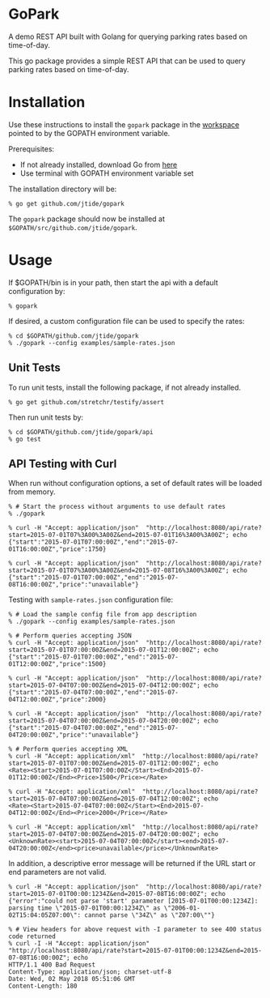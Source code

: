 # GoPark
A demo REST API built with Golang for querying parking rates based on time-of-day.

This go package provides a simple REST API that can be used to query parking rates based on time-of-day.

# Installation

Use these instructions to install the `gopark` package in the [workspace](https://golang.org/doc/code.html#Organization) pointed to
by the GOPATH environment variable.

Prerequisites:
 - If not already installed, download Go from [here](https://golang.org/dl/)
 - Use terminal with GOPATH environment variable set


The installation directory will be:

    % go get github.com/jtide/gopark

The `gopark` package should now be installed at `$GOPATH/src/github.com/jtide/gopark`.

# Usage

If $GOPATH/bin is in your path, then start the api with a default configuration by:

    % gopark

If desired, a custom configuration file can be used to specify the rates:

    % cd $GOPATH/github.com/jtide/gopark
    % ./gopark --config examples/sample-rates.json

## Unit Tests
To run unit tests, install the following package, if not already installed.

    % go get github.com/stretchr/testify/assert

Then run unit tests by:

    % cd $GOPATH/github.com/jtide/gopark/api
    % go test

## API Testing with Curl

When run without configuration options, a set of default rates will be loaded from memory.

    % # Start the process without arguments to use default rates
    % ./gopark

    % curl -H "Accept: application/json"  "http://localhost:8080/api/rate?start=2015-07-01T07%3A00%3A00Z&end=2015-07-01T16%3A00%3A00Z"; echo
    {"start":"2015-07-01T07:00:00Z","end":"2015-07-01T16:00:00Z","price":1750}

    % curl -H "Accept: application/json"  "http://localhost:8080/api/rate?start=2015-07-01T07%3A00%3A00Z&end=2015-07-08T16%3A00%3A00Z"; echo
    {"start":"2015-07-01T07:00:00Z","end":"2015-07-08T16:00:00Z","price":"unavailable"}

Testing with `sample-rates.json` configuration file:

    % # Load the sample config file from app description
    % ./gopark --config examples/sample-rates.json

    % # Perform queries accepting JSON
    % curl -H "Accept: application/json"  "http://localhost:8080/api/rate?start=2015-07-01T07:00:00Z&end=2015-07-01T12:00:00Z"; echo
    {"start":"2015-07-01T07:00:00Z","end":"2015-07-01T12:00:00Z","price":1500}

    % curl -H "Accept: application/json"  "http://localhost:8080/api/rate?start=2015-07-04T07:00:00Z&end=2015-07-04T12:00:00Z"; echo
    {"start":"2015-07-04T07:00:00Z","end":"2015-07-04T12:00:00Z","price":2000}

    % curl -H "Accept: application/json"  "http://localhost:8080/api/rate?start=2015-07-04T07:00:00Z&end=2015-07-04T20:00:00Z"; echo
    {"start":"2015-07-04T07:00:00Z","end":"2015-07-04T20:00:00Z","price":"unavailable"}

    % # Perform queries accepting XML
    % curl -H "Accept: application/xml"  "http://localhost:8080/api/rate?start=2015-07-01T07:00:00Z&end=2015-07-01T12:00:00Z"; echo
    <Rate><Start>2015-07-01T07:00:00Z</Start><End>2015-07-01T12:00:00Z</End><Price>1500</Price></Rate>

    % curl -H "Accept: application/xml"  "http://localhost:8080/api/rate?start=2015-07-04T07:00:00Z&end=2015-07-04T12:00:00Z"; echo
    <Rate><Start>2015-07-04T07:00:00Z</Start><End>2015-07-04T12:00:00Z</End><Price>2000</Price></Rate>

    % curl -H "Accept: application/xml"  "http://localhost:8080/api/rate?start=2015-07-04T07:00:00Z&end=2015-07-04T20:00:00Z"; echo
    <UnknownRate><start>2015-07-04T07:00:00Z</start><end>2015-07-04T20:00:00Z</end><price>unavailable</price></UnknownRate>

In addition, a descriptive error message will be returned if the URL start or end parameters are not valid.

    % curl -H "Accept: application/json"  "http://localhost:8080/api/rate?start=2015-07-01T00:00:1234Z&end=2015-07-08T16:00:00Z"; echo
    {"error":"could not parse 'start' parameter [2015-07-01T00:00:1234Z]: parsing time \"2015-07-01T00:00:1234Z\" as \"2006-01-02T15:04:05Z07:00\": cannot parse \"34Z\" as \"Z07:00\""}

    % # View headers for above request with -I parameter to see 400 status code returned
    % curl -I -H "Accept: application/json"  "http://localhost:8080/api/rate?start=2015-07-01T00:00:1234Z&end=2015-07-08T16:00:00Z"; echo
    HTTP/1.1 400 Bad Request
    Content-Type: application/json; charset-utf-8
    Date: Wed, 02 May 2018 05:51:06 GMT
    Content-Length: 180
